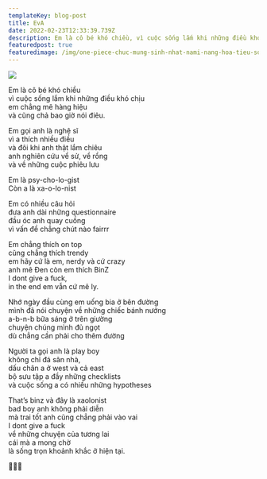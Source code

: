 ```yaml
---
templateKey: blog-post
title: EvA
date: 2022-02-23T12:33:39.739Z
description: Em là cô bé khó chiều, vì cuộc sống lắm khi những điều khó chịu
featuredpost: true
featuredimage: /img/one-piece-chuc-mung-sinh-nhat-nami-nang-hoa-tieu-so-huu-tuyet-chieu-cu-dam-hanh-phuc-cuc-manh-cua-bang-mu-rom.png
---
```

![](/img/one-piece-chuc-mung-sinh-nhat-nami-nang-hoa-tieu-so-huu-tuyet-chieu-cu-dam-hanh-phuc-cuc-manh-cua-bang-mu-rom.png)



Em là cô bé khó chiều\
vì cuộc sống lắm khi những điều khó chịu\
em chẳng mê hàng hiệu\
và cũng chả bao giờ nói điêu.

Em gọi anh là nghệ sĩ\
vì a thích nhiều điều\
và đôi khi anh thật lắm chiêu\
anh nghiên cứu về sử, về rồng\
và về những cuộc phiêu lưu

Em là psy-cho-lo-gist\
Còn a là xa-o-lo-nist

Em có nhiều câu hỏi\
đưa anh dài những questionnaire\
đầu óc anh quay cuồng\
vì vấn đề chẳng chút nào fairrr

Em chẳng thích on top\
cũng chẳng thích trendy\
em hãy cứ là em, nerdy và cứ crazy\
anh mê Đen còn em thích BinZ\
I dont give a fuck,\
in the end em vẫn cứ mê ly.

Nhớ ngày đầu cùng em uống bia ở bên đường\
mình đã nói chuyện về những chiếc bánh nướng\
a-b-n-b bữa sáng ở trên giường\
chuyện chúng mình đủ ngọt\
dù chẳng cần phải cho thêm đường

Người ta gọi anh là play boy\
không chỉ đá sân nhà,\
dấu chân a ở west và cả east\
bộ sưu tập a đầy những checklists\
và cuộc sống a có nhiều những hypotheses

That’s binz và đây là xaolonist\
bad boy anh không phải diễn\
mà trai tốt anh cũng chẳng phải vào vai\
I dont give a fuck\
về những chuyện của tương lai\
cái mà a mong chờ\
là sống trọn khoảnh khắc ở hiện tại.

🍍🍍🍍